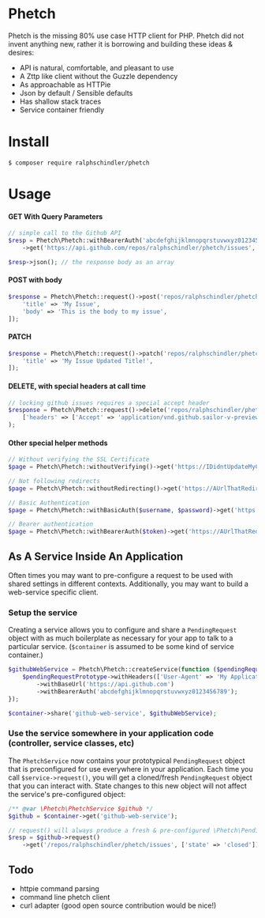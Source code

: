 # Phetch

Phetch is the missing 80% use case HTTP client for PHP. Phetch did not invent anything new,
rather it is borrowing and building these ideas & desires:

- API is natural, comfortable, and pleasant to use
- A Zttp like client without the Guzzle dependency
- As approachable as HTTPie
- Json by default / Sensible defaults
- Has shallow stack traces
- Service container friendly

# Install

```
$ composer require ralphschindler/phetch
```

# Usage

#### GET With Query Parameters

```php
// simple call to the Github API
$resp = Phetch\Phetch::withBearerAuth('abcdefghijklmnopqrstuvwxyz0123456789')
    ->get('https://api.github.com/repos/ralphschindler/phetch/issues', ['state' => 'all']);

$resp->json(); // the response body as an array
```

#### POST with body
```php
$response = Phetch\Phetch::request()->post('repos/ralphschindler/phetch/issues', [
    'title' => 'My Issue',
    'body' => 'This is the body to my issue',
]);
```

#### PATCH
```php
$response = Phetch\Phetch::request()->patch('repos/ralphschindler/phetch/issues/1', [
    'title' => 'My Issue Updated Title!',
]);
```

#### DELETE, with special headers at call time
```php
// locking github issues requires a special accept header
$response = Phetch\Phetch::request()->delete('repos/ralphschindler/phetch/issues/1/lock',
    ['headers' => ['Accept' => 'application/vnd.github.sailor-v-preview+json']]
);
```

#### Other special helper methods

```php
// Without verifying the SSL Certificate
$page = Phetch\Phetch::withoutVerifying()->get('https://IDidntUpdateMyCert.org');

// Not following redirects
$page = Phetch\Phetch::withoutRedirecting()->get('https://AUrlThatRedirects.com/place');

// Basic Authentication
$page = Phetch\Phetch::withBasicAuth($username, $password)->get('https://AUrlThatRedirects.com/place');

// Bearer authentication
$page = Phetch\Phetch::withBearerAuth($token)->get('https://AUrlThatRedirects.com/place');
```

## As A Service Inside An Application

Often times you may want to pre-configure a request to be used with shared
settings in different contexts. Additionally, you may want to build a
web-service specific client.

### Setup the service

Creating a service allows you to configure and share a `PendingRequest` object
with as much boilerplate as necessary for your app to talk to a particular
service. (`$container` is assumed to be some kind of service container.)

```php
$githubWebService = Phetch\Phetch::createService(function ($pendingRequestPrototype) {
    $pendingRequestPrototype->withHeaders(['User-Agent' => 'My Applications Http Client v1.0.0'])
        ->withBaseUrl('https://api.github.com')
        ->withBearerAuth('abcdefghijklmnopqrstuvwxyz0123456789');
});

$container->share('github-web-service', $githubWebService);
```

### Use the service somewhere in your application code (controller, service classes, etc)

The `PhetchService` now contains your prototypical `PendingRequest`
object that is preconfigured for use everywhere in your application. Each time
you call `$service->request()`, you will get a cloned/fresh `PendingRequest`
object that you can interact with. State changes to this new object will
not affect the service's pre-configured object:

```php
/** @var \Phetch\PhetchService $github */
$github = $container->get('github-web-service');

// request() will always produce a fresh & pre-configured \Phetch\PendingRequest
$resp = $github->request()
    ->get('/repos/ralphschindler/phetch/issues', ['state' => 'closed']);
```


## Todo

- httpie command parsing
- command line phetch client
- curl adapter (good open source contribution would be nice!)
